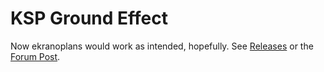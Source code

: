 # KSP Ground Effect
Now ekranoplans would work as intended, hopefully.
See [Releases](https://github.com/Capital-Asterisk/KSP_GroundEffect/releases) or the [Forum Post](https://forum.kerbalspaceprogram.com/index.php?/topic/178169-wip-ground-effect/).
